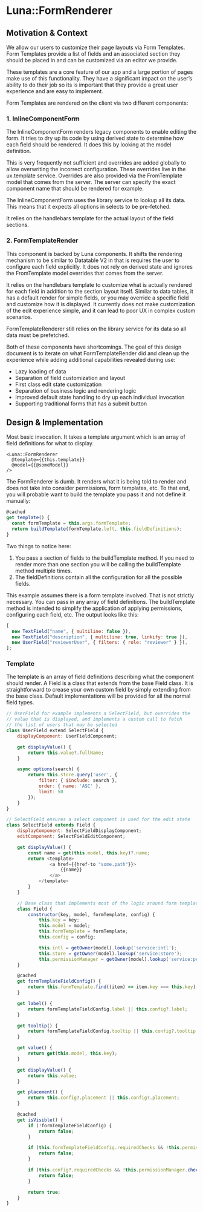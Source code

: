 # Luna::FormRenderer

## Motivation & Context

We allow our users to customize their page layouts via Form Templates. Form Templates provide a list of fields and an associated section they should be placed in and can be customized via an editor we provide.

These templates are a core feature of our app and a large portion of pages make use of this functionality. They have a significant impact on the user’s ability to do their job so its is important that they provide a great user experience and are easy to implement.

Form Templates are rendered on the client via two different components:

### 1. InlineComponentForm

The InlineComponentForm renders legacy components to enable editing the form. It tries to dry up its code by using derived state to determine how each field should be rendered. It does this by looking at the model definition.

This is very frequently not sufficient and overrides are added globally to allow overwriting the incorrect configuration. These overrides live in the ux.template service. Overrides are also provided via the FromTemplate model that comes from the server. The server can specify the exact component name that should be rendered for example.

The InlineComponentForm uses the library service to lookup all its data. This means that it expects all options in selects to be pre-fetched.

It relies on the handlebars template for the actual layout of the field sections.

### 2. FormTemplateRender

This component is backed by Luna components. It shifts the rendering mechanism to be similar to Datatable V2 in that is requires the user to configure each field explicitly. It does not rely on derived state and ignores the FromTemplate model overrides that comes from the server.

It relies on the handlebars template to customize what is actually rendered for each field in addition to the section layout itself. Similar to data tables, it has a default render for simple fields, or you may override a specific field and customize how it is displayed. It currently does not make customization of the edit experience simple, and it can lead to poor UX in complex custom scenarios.

FormTemplateRenderer still relies on the library service for its data so all data must be prefetched.

Both of these components have shortcomings. The goal of this design document is to iterate on what FormTemplateRender did and clean up the experience while adding additional capabilities revealed during use:

- Lazy loading of data
- Separation of field customization and layout
- First class edit state customization
- Separation of business logic and rendering logic
- Improved default state handling to dry up each individual invocation
- Supporting traditional forms that has a submit button

## Design & Implementation

Most basic invocation. It takes a template argument which is an array of field definitions for what to display.

```
<Luna::FormRenderer
  @template={{this.template}}
  @model={{@someModel}}
/>
```

The FormRenderer is dumb. It renders what it is being told to render and does not take into consider permissions, form templates, etc. To that end, you will probable want to build the template you pass it and not define it manually:

```js
@cached
get template() {
  const formTemplate = this.args.formTemplate;
  return buildTemplate(formTemplate.left, this.fieldDefinitions);
}
```

Two things to notice here:

1. You pass a section of fields to the buildTemplate method. If you need to render more than one section you will be calling the buildTemplate method multiple times.
2. The fieldDefinitions contain all the configuration for all the possible fields.

This example assumes there is a form template involved. That is not strictly necessary. You can pass in any array of field definitions. The buildTemplate method is intended to simplify the application of applying permissions, configuring each field, etc. The output looks like this:

```js
[
  new TextField("name", { multiline: false }),
  new TextField("description", { multiline: true, linkify: true }),
  new UserField("reviewerUser", { filters: { role: "reviewer" } }),
];
```

### Template

The template is an array of field definitions describing what the component should render. A Field is a class that extends from the base Field class. It is straightforward to crease your own custom field by simply extending from the base class. Default implementations will be provided for all the normal field types.

```js
// UserField for example implements a SelectField, but overrides the
// value that is displayed, and implements a custom call to fetch
// the list of users that may be selected
class UserField extend SelectField {
	displayComponent: UserFieldComponent;

	get displayValue() {
		return this.value?.fullName;
	}

	async options(search) {
		return this.store.query('user', {
			filter: { $include: search },
			order: { name: 'ASC' },
			limit: 50
		});
	}
}

// SelectField ensures a select component is used for the edit state
class SelectField extends Field {
	displayComponent: SelectFieldDisplayComponent;
	editComponent: SelectFieldEditComponent;

	get displayValue() {
		const name = get(this.model, this.key)?.name;
		return <template>
				<a href={{href-to "some.path"}}>
					{{name}}
				</a>
			</template>
		}
	}

	// Base class that implements most of the logic around form template data
	class Field {
		constructor(key, model, formTemplate, config) {
			this.key = key;
			this.model = model;
			this.formTemplate = formTemplate;
			this.config = config;

			this.intl = getOwner(model).lookup('service:intl');
			this.store = getOwner(model).lookup('service:store');
			this.permissionManager = getOwner(model).lookup('service:permission-manager');
	}

	@cached
	get formTemplateFieldConfig() {
		return this.formTemplate.find((item) => item.key === this.key);
	}

	get label() {
		return formTemplateFieldConfig.label || this.config?.label;
	}

	get tooltip() {
		return formTemplateFieldConfig.tooltip || this.config?.tooltip;
	}

	get value() {
		return get(this.model, this.key);
	}

	get displayValue() {
		return this.value;
	}

	get placement() {
		return this.config?.placement || this.config?.placement;
	}

	@cached
	get isVisible() {
		if (!formTemplateFieldConfig) {
			return false;
		}

		if (this.formTemplateFieldConfig.requiredChecks && !this.permissionManager.check(this.formTemplateFieldConfig.requiredChecks)) {
			return false;
		}

		if (this.config?.requiredChecks && !this.permissionManager.check(this.config.requiredChecks)) {
			return false;
		}

		return true;
	}
}
```
